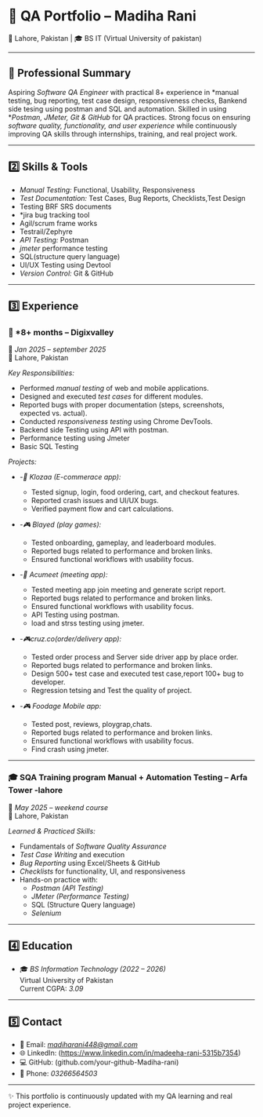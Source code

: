     
# 🧪 QA Portfolio – Madiha Rani  
📍 Lahore, Pakistan | 🎓 BS IT (Virtual University of pakistan)  

---

## 📝 Professional Summary  
Aspiring *Software QA Engineer* with practical 8+ experience in *manual testing, bug reporting, test case design, responsiveness checks, Bankend side tesing using postman and  SQL and automation. Skilled in using **Postman, JMeter, Git & GitHub* for QA practices. Strong focus on ensuring *software quality, functionality, and user experience* while continuously improving QA skills through internships, training, and real project work.  

---

## 2️⃣ Skills & Tools  
- *Manual Testing:* Functional, Usability, Responsiveness 
- *Test Documentation:* Test Cases, Bug Reports, Checklists,Test Design
- Testing BRF SRS documents
- *jira bug tracking tool
- Agil/scrum frame works
- Testrail/Zephyre 
- *API Testing:* Postman
- *jmeter* performance testing
- SQL(structure query language)
- UI/UX Testing  using Devtool
- *Version Control:* Git & GitHub  

---

## 3️⃣ Experience  

### 💼 *8+ months – Digixvalley  
📅 *Jan 2025 – september 2025*  
📍 Lahore, Pakistan  

*Key Responsibilities:*  
- Performed *manual testing* of web and mobile applications.  
- Designed and executed *test cases* for different modules.  
- Reported bugs with proper documentation (steps, screenshots, expected vs. actual).  
- Conducted *responsiveness testing* using Chrome DevTools.
- Backend side Testing using API with postman.
- Performance testing using Jmeter
- Basic SQL Testing  

*Projects:*  
- -*🍔 Klozaa (E-commerace app):*  
  - Tested signup, login, food ordering, cart, and checkout features.  
  - Reported crash issues and UI/UX bugs.  
  - Verified payment flow and cart calculations.  

- -*🎮 Blayed (play games):*  
   - Tested onboarding, gameplay, and leaderboard modules.  
   - Reported bugs related to performance and broken links.  
   - Ensured functional workflows with usability focus.
 
- -*🍔 Acumeet (meeting app):*    
    - Tested meeting app join meeting and generate script report.  
    - Reported bugs related to performance and broken links.  
    - Ensured functional workflows with usability focus.
    - API Testing using postman.
    - load and strss testing using jmeter.

 - -*🎮cruz.co(order/delivery app):*  
    - Tested order process and Server side driver app by place order.  
    - Reported bugs related to performance and broken links.  
    - Design 500+ test case and executed test case,report 100+ bug to developer.
    - Regression tetsing and Test the quality of project. 

- -*🎮 Foodage Mobile app:*  
    - Tested post, reviews, ploygrap,chats.  
    - Reported bugs related to performance and broken links.  
    - Ensured functional workflows with usability focus.
    - Find crash using jmeter.  


 

---

### 🎓 SQA Training  program  Manual + Automation Testing – Arfa Tower -lahore 
📅 *May 2025 –  weekend course*  
📍 Lahore, Pakistan  

*Learned & Practiced Skills:*  
- Fundamentals of *Software Quality Assurance*  
- *Test Case Writing* and execution  
- *Bug Reporting* using Excel/Sheets & GitHub  
- *Checklists* for functionality, UI, and responsiveness  
- Hands-on practice with:  
  - *Postman (API  Testing)*  
  - *JMeter (Performance Testing)*
  - SQL (Structure Query language)
  - *Selenium* 
     

---

## 4️⃣ Education  
- 🎓 *BS Information Technology (2022 – 2026)*  
  Virtual University of Pakistan  
  Current CGPA: *3.09*  

---

## 5️⃣ Contact  
- 📧 Email: *madiharani448@gmail.com*  
- 🌐 LinkedIn: (https://www.linkedin.com/in/madeeha-rani-5315b7354)  
- 💻 GitHub: (github.com/your-github-Madiha-rani) 
- 📱 Phone: *03266564503*  

---

✨ This portfolio is continuously updated with my QA learning and real project experience.

